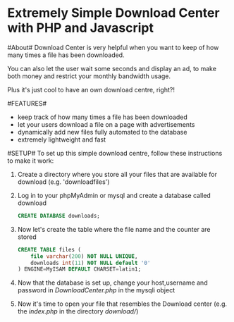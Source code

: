 Extremely Simple Download Center with PHP and Javascript
=========================================================

#About#
Download Center is very helpful when you want to keep of how many times a file has been downloaded.

You can also let the user wait some seconds and display an ad, to make both money and restrict your monthly bandwidth usage.

Plus it's just cool to have an own download centre, right?!

#FEATURES#
- keep track of how many times a file has been downloaded
- let your users download a file on a page with advertisements
- dynamically add new files fully automated to the database
- extremely lightweight and fast

#SETUP#
To set up this simple download centre, follow these instructions to make it work:

1. Create a directory where you store all your files that are available for download (e.g. 'downloadfiles')

2. Log in to your phpMyAdmin or mysql and create a database called download
    ````sql
    CREATE DATABASE downloads;
    ````

3. Now let's create the table where the file name and the counter are stored
    ````sql
    CREATE TABLE files (
		file varchar(200) NOT NULL UNIQUE,
  		downloads int(11) NOT NULL default '0'
	) ENGINE=MyISAM DEFAULT CHARSET=latin1;
    ````

4. Now that the database is set up, change your host,username and password in *DownloadCenter.php* in the mysqli object

5. Now it's time to open your file that resembles the Download center (e.g. the *index.php* in the directory *download/*)